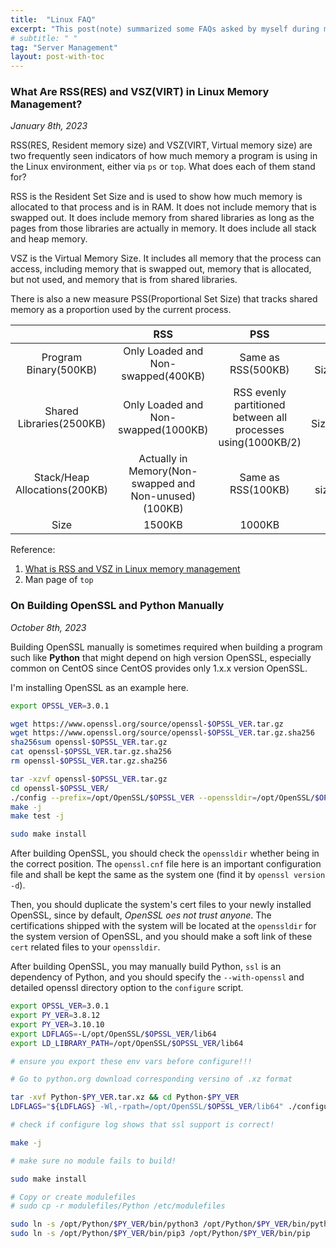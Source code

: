 ```yaml
---
title:  "Linux FAQ"
excerpt: "This post(note) summarized some FAQs asked by myself during my working experiences."
# subtitle: " "
tag: "Server Management"
layout: post-with-toc
---
```


### What Are RSS(RES) and VSZ(VIRT) in Linux Memory Management?

*January 8th, 2023*

RSS(RES, Resident memory size) and VSZ(VIRT, Virtual memory size) are two frequently seen indicators of how much memory a program is using in the Linux environment, either via `ps` or `top`.  What does each of them stand for?

RSS is the Resident Set Size and is used to show how much memory is allocated to that process and is in RAM.  It does not include memory that is swapped out.  It does include memory from shared libraries as long as the pages from those libraries are actually in memory.  It does include all stack and heap memory.

VSZ is the Virtual Memory Size.  It includes all memory that the process can access, including memory that is swapped out, memory that is allocated, but not used, and memory that is from shared libraries.

There is also a new measure PSS(Proportional Set Size) that tracks shared memory as a proportion used by the current process.

| | RSS | PSS | VSZ |
| :---: | :---: | :---: | :---: |
| Program Binary(500KB) | Only Loaded and Non-swapped(400KB) | Same as RSS(500KB) | Full Size(500KB) |
| Shared Libraries(2500KB) | Only Loaded and Non-swapped(1000KB) | RSS evenly partitioned between all processes using(1000KB/2) | Full Size(2500KB) |
| Stack/Heap Allocations(200KB) | Actually in Memory(Non-swapped and Non-unused)(100KB) | Same as RSS(100KB) | Full size(200KB) |
| Size | 1500KB | 1000KB | 3200KB |

Reference:

1. [What is RSS and VSZ in Linux memory management](https://stackoverflow.com/questions/7880784/what-is-rss-and-vsz-in-linux-memory-management)
2. Man page of `top`


### On Building OpenSSL and Python Manually

*October 8th, 2023*

Building OpenSSL manually is sometimes required when building a program such like **Python** that might depend on high version OpenSSL, especially common on CentOS since CentOS provides only 1.x.x version OpenSSL.

I'm installing OpenSSL as an example here.

```bash
export OPSSL_VER=3.0.1

wget https://www.openssl.org/source/openssl-$OPSSL_VER.tar.gz
wget https://www.openssl.org/source/openssl-$OPSSL_VER.tar.gz.sha256
sha256sum openssl-$OPSSL_VER.tar.gz
cat openssl-$OPSSL_VER.tar.gz.sha256
rm openssl-$OPSSL_VER.tar.gz.sha256

tar -xzvf openssl-$OPSSL_VER.tar.gz
cd openssl-$OPSSL_VER/
./config --prefix=/opt/OpenSSL/$OPSSL_VER --openssldir=/opt/OpenSSL/$OPSSL_VER shared zlib
make -j
make test -j

sudo make install

```

After building OpenSSL, you should check the `openssldir` whether being in the correct position. The `openssl.cnf` file here is an important configuration file and shall be kept the same as the system one (find it by `openssl version -d`).

Then, you should duplicate the system's cert files to your newly installed OpenSSL, since by default, *OpenSSL oes not trust anyone*. The certifications shipped with the system will be located at the `openssldir` for the system version of OpenSSL, and you should make a soft link of these `cert` related files to your `openssldir`.

After building OpenSSL, you may manually build Python, `ssl` is an dependency of Python, and you should specify the `--with-openssl` and detailed openssl directory option to the `configure` script.

```bash
export OPSSL_VER=3.0.1
export PY_VER=3.8.12
export PY_VER=3.10.10
export LDFLAGS=-L/opt/OpenSSL/$OPSSL_VER/lib64
export LD_LIBRARY_PATH=/opt/OpenSSL/$OPSSL_VER/lib64

# ensure you export these env vars before configure!!!

# Go to python.org download corresponding versino of .xz format

tar -xvf Python-$PY_VER.tar.xz && cd Python-$PY_VER
LDFLAGS="${LDFLAGS} -Wl,-rpath=/opt/OpenSSL/$OPSSL_VER/lib64" ./configure --enable-optimizations --enable-loadable-sqlite-extensions --enable-ipv6 --enable-big-digits --with-lto --with-pymalloc --with-doc-strings --with-openssl=/opt/OpenSSL/$OPSSL_VER --prefix=/opt/Python/$PY_VER

# check if configure log shows that ssl support is correct!

make -j

# make sure no module fails to build!

sudo make install

# Copy or create modulefiles
# sudo cp -r modulefiles/Python /etc/modulefiles

sudo ln -s /opt/Python/$PY_VER/bin/python3 /opt/Python/$PY_VER/bin/python
sudo ln -s /opt/Python/$PY_VER/bin/pip3 /opt/Python/$PY_VER/bin/pip
```
